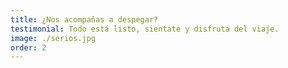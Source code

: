 ```yaml
---
title: ¿Nos acompañas a despegar?
testimonial: Todo está listo, sientate y disfruta del viaje.
image: ./serios.jpg
order: 2
---
```

